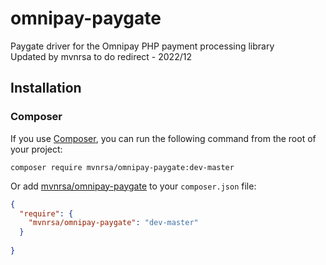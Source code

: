 # omnipay-paygate
Paygate driver for the Omnipay PHP payment processing library
\
Updated by mvnrsa to do redirect - 2022/12

## Installation

### Composer
If you use [Composer](http://getcomposer.org/), you can run the following command from the root of your project:

```
composer require mvnrsa/omnipay-paygate:dev-master
```

Or add [mvnrsa/omnipay-paygate](https://packagist.org/packages/mvnrsa/omnipay-paygate) to your `composer.json` file:

```json
{
  "require": {
    "mvnrsa/omnipay-paygate": "dev-master"
  }
  
}
```
